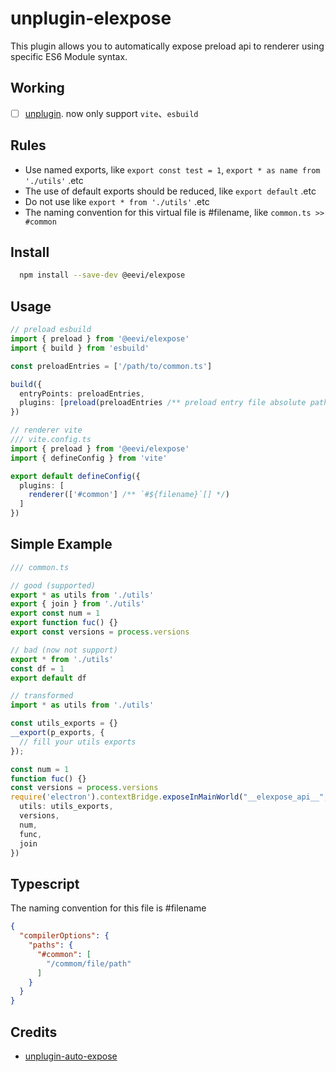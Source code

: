 # unplugin-elexpose

This plugin allows you to automatically expose preload api to renderer using specific ES6 Module syntax.

## Working

- [ ] [unplugin](https://github.com/unjs/unplugin). now only support `vite`、`esbuild`

## Rules

- Use named exports, like `export const test = 1`, `export * as name from './utils'` .etc
- The use of default exports should be reduced, like `export default` .etc
- Do not use like `export * from './utils'` .etc
- The naming convention for this virtual file is #filename, like `common.ts >> #common`

## Install

```bash
  npm install --save-dev @eevi/elexpose
```

## Usage

```typescript
// preload esbuild
import { preload } from '@eevi/elexpose'
import { build } from 'esbuild'

const preloadEntries = ['/path/to/common.ts']

build({
  entryPoints: preloadEntries,
  plugins: [preload(preloadEntries /** preload entry file absolute path, ensure `export * as name from ''./utils` working */)],
})

// renderer vite
/// vite.config.ts
import { preload } from '@eevi/elexpose'
import { defineConfig } from 'vite'

export default defineConfig({
  plugins: [
    renderer(['#common'] /** `#${filename}`[] */)
  ]
})
```

## Simple Example

```ts
/// common.ts

// good (supported)
export * as utils from './utils'
export { join } from './utils'
export const num = 1
export function fuc() {}
export const versions = process.versions

// bad (now not support)
export * from './utils'
const df = 1
export default df

// transformed
import * as utils from './utils'

const utils_exports = {}
__export(p_exports, {
  // fill your utils exports
});

const num = 1
function fuc() {}
const versions = process.versions
require('electron').contextBridge.exposeInMainWorld("__elexpose_api__", {
  utils: utils_exports,
  versions,
  num,
  func,
  join
})
```

## Typescript

The naming convention for this file is #filename

```json
{
  "compilerOptions": {
    "paths": {
      "#common": [
        "/commom/file/path"
      ]
    }
  }
}
```

## Credits

- [unplugin-auto-expose](https://github.com/cawa-93/unplugin-auto-expose)
